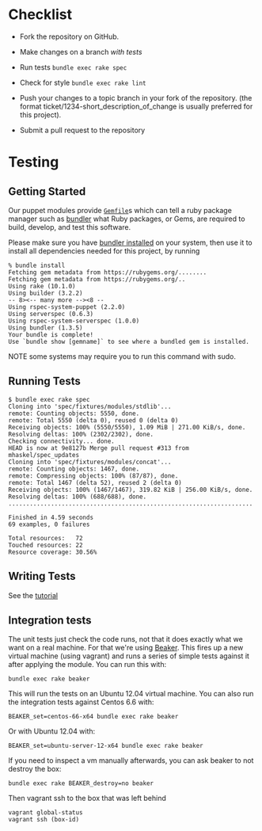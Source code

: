 Checklist
=================================================

  - Fork the repository on GitHub.

  - Make changes on a branch *with tests*

  - Run tests `bundle exec rake spec`

  - Check for style `bundle exec rake lint`

  - Push your changes to a topic branch in your fork of the
    repository. (the format ticket/1234-short_description_of_change is
    usually preferred for this project).

  - Submit a pull request to the repository


Testing
=======

Getting Started
---------------

Our puppet modules provide [`Gemfile`](./Gemfile)s which can tell a ruby
package manager such as [bundler](http://bundler.io/) what Ruby packages,
or Gems, are required to build, develop, and test this software.

Please make sure you have [bundler installed](http://bundler.io/#getting-started)
on your system, then use it to install all dependencies needed for this project,
by running

```shell
% bundle install
Fetching gem metadata from https://rubygems.org/........
Fetching gem metadata from https://rubygems.org/..
Using rake (10.1.0)
Using builder (3.2.2)
-- 8><-- many more --><8 --
Using rspec-system-puppet (2.2.0)
Using serverspec (0.6.3)
Using rspec-system-serverspec (1.0.0)
Using bundler (1.3.5)
Your bundle is complete!
Use `bundle show [gemname]` to see where a bundled gem is installed.
```

NOTE some systems may require you to run this command with sudo.


Running Tests
-------------

```shell
$ bundle exec rake spec
Cloning into 'spec/fixtures/modules/stdlib'...
remote: Counting objects: 5550, done.
remote: Total 5550 (delta 0), reused 0 (delta 0)
Receiving objects: 100% (5550/5550), 1.09 MiB | 271.00 KiB/s, done.
Resolving deltas: 100% (2302/2302), done.
Checking connectivity... done.
HEAD is now at 9e8127b Merge pull request #313 from mhaskel/spec_updates
Cloning into 'spec/fixtures/modules/concat'...
remote: Counting objects: 1467, done.
remote: Compressing objects: 100% (87/87), done.
remote: Total 1467 (delta 52), reused 2 (delta 0)
Receiving objects: 100% (1467/1467), 319.82 KiB | 256.00 KiB/s, done.
Resolving deltas: 100% (688/688), done.
.....................................................................

Finished in 4.59 seconds
69 examples, 0 failures

Total resources:   72
Touched resources: 22
Resource coverage: 30.56%
```

Writing Tests
------------
See the [tutorial](http://rspec-puppet.com/tutorial/)


Integration tests
-----------------

The unit tests just check the code runs, not that it does exactly what
we want on a real machine. For that we're using
[Beaker](https://github.com/puppetlabs/beaker).
This fires up a new virtual machine (using vagrant) and runs a series of
simple tests against it after applying the module. You can run this
with:

    bundle exec rake beaker

This will run the tests on an Ubuntu 12.04 virtual machine. You can also
run the integration tests against Centos 6.6 with:

    BEAKER_set=centos-66-x64 bundle exec rake beaker

Or with Ubuntu 12.04 with:

    BEAKER_set=ubuntu-server-12-x64 bundle exec rake beaker

If you need to inspect a vm manually afterwards, you can ask beaker to not
destroy the box:

    bundle exec rake BEAKER_destroy=no beaker

Then vagrant ssh to the box that was left behind

    vagrant global-status
    vagrant ssh (box-id)

